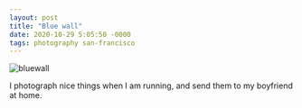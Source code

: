 ```yaml
---
layout: post
title: "Blue wall"
date: 2020-10-29 5:05:50 -0000
tags: photography san-francisco
---
```

![bluewall](https://hosting.photobucket.com/images/i/katjasgrace/bluewall.jpg)

I photograph nice things when I am running, and send them to my boyfriend at home.

